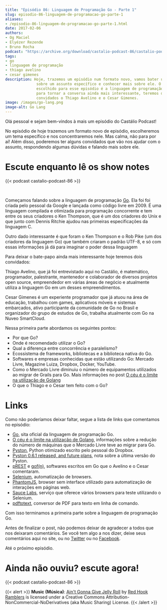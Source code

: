 ```yaml
---
title: "Episódio 86: Linguagem de Programação Go - Parte 1"
slug: episodio-86-linguagem-de-programacao-go-parte-1
aliases:
- /episodio-86-linguagem-de-programacao-go-parte-1.html
date: 2017-02-06
authors:
- Og Maciel
- Elyézer Rezende
- Bruno Rocha
podcast: "https://archive.org/download/castalio-podcast-86/castalio-podcast-86.mp3"
tags:
- go
- linguagem de programação
- thiago avelino
- cesar gimenes
description: Hoje, trazemos um episódio num formato novo, vamos bater um papo
              sobre um assunto específico e conhecer mais sobre ele. O assunto
              escolhido para esse episódio é a linguagem de programação Go, e
              para tornar a conversa ainda mais interessante, teremos dois
              convidados o Thiago Avelino e o Cesar Gimenes.
image: /images/go-lang.png
image-alt: Go Lang
---
```


Olá pessoal e sejam bem-vindos à mais um episódio do Castálio Podcast!

No episódio de hoje trazemos um formato novo de episódio, escolheremos um tema
específico e nos concentraremos nele. Mas calma, não para por aí! Além disso,
poderemos ter alguns convidados que vão nos ajudar com o assunto, respondendo
algumas dúvidas e falando mais sobre ele.

# Escute enquanto lê os show notes

{{< podcast castalio-podcast-86 >}}

<br />

Começamos falando sobre a linguagem de programação [Go](https://golang.org).
Ela foi foi criada pelo pessoal da Google e lançada como código livre em 2009.
É uma linguagem compilada e otimizada para programação concorrente e tem entre
os seus criadores o Ken Thompson, que é um dos criadores do Unix e que junto
com Dennis Ritchie ajudou nas primeiras especificações da linguagem C.

Outro dado interessante é que foram o Ken Thompson e o Rob Pike (um dos
criadores da linguagem Go) que também criaram o padrão UTF-8, e só com essas
informações já dá para imaginar o poder dessa linguagem

Para deixar o bate-papo ainda mais interessante hoje teremos dois convidados:

Thiago Avelino, que já foi entrevistado aqui no Castálio, é matemático,
programador, palestrante, mantenedor e colaborador de diversos projetos open
source, empreendedor em várias áreas de negócio e atualmente utiliza a
linguagem Go em um desses empreendimentos.

Cesar Gimenes é um experiente programador que já atuou na área de educação,
trabalhou com games, aplicativos móveis e sistemas embarcados, ativo
participante da comunidade de Go no Brasil e organizador do grupo de estudos de
Go, trabalha atualmente com Go na Nuveo SmartCloud.

Nessa primeira parte abordamos os seguintes pontos:

- Por que Go?
- Onde é recomendado utilizar o Go?
- Qual a diferença entre concorrência e paralelismo?
- Ecossistema de frameworks, bibliotecas e a biblioteca nativa do Go.
- Softwares e empresas conhecidas que estão utilizando Go: Mercado
    Livre, Magazine Luiza, Dropbox, Docker, YouTube.
- Como o Mercado Livre diminuiu o número de equipamentos utilizados ao
    migrar de Grails para Go. Mais informações no post [O céu é o limite
    na utilização de
    Golang](http://imasters.com.br/linguagens/o-ceu-e-o-limite-na-utilizacao-de-golang)
- O que o Thiago e o Cesar tem feito com o Go?

# Links

Como não poderíamos deixar faltar, segue a lista de links que comentamos no
episódio:

- [Go](https://golang.org), sita oficial da linguagem de programação
    Go.
- [O céu é o limite na utilização de
    Golang](http://imasters.com.br/linguagens/o-ceu-e-o-limite-na-utilizacao-de-golang),
    informações sobre a redução do número de máquinas que o Mercado
    Livre teve ao migrar para Go.
- [Pyston](https://github.com/dropbox/pyston), Python otimizado
    escrito pelo pessoal do Dropbox.
- [Pyston 0.6.1 released, and future
    plans](https://blog.pyston.org/2017/01/31/pyston-0-6-1-released-and-future-plans/),
    nota sobre a última versão do Pyston.
- [pREST](https://github.com/nuveo/prest) e
    [gof(n)](https://github.com/nuveo/gofn), softwares escritos em Go
    que o Avelino e o Cesar comentaram.
- [Selenium](http://www.seleniumhq.org/), automatização de browsers.
- [PhantomJS](http://phantomjs.org/), browser sem interface utilizado
    para automatização de interações em páginas web.
- [Sauce Labs](https://saucelabs.com/), serviço que oferece vários
    browsers para teste utilizando o Selenium.
- [pdftotext](https://en.wikipedia.org/wiki/Pdftotext), conversor de
    PDF para texto em linha de comando.

Com isso terminamos a primeira parte sobre a linguagem de programação Go.

Antes de finalizar o post, não podemos deixar de agradecer a todos que nos
deixaram comentários. Se você tem algo a nos dizer, deixe seus comentários aqui
no site, ou no [Twitter](https://twitter.com/castaliopod) ou no
[Facebook](https://www.facebook.com/castaliopod).

Até o próximo episódio.

# Ainda não ouviu? escute agora!

{{< podcast castalio-podcast-86 >}}

{{< alert >}}
**Music (Música)**: [Ain\'t Gonna Give Jelly
Roll](http://freemusicarchive.org/music/Red_Hook_Ramblers/Live__WFMU_on_Antique_Phonograph_Music_Program_with_MAC_Feb_8_2011/Red_Hook_Ramblers_-_12_-_Aint_Gonna_Give_Jelly_Roll)
by [Red Hook Ramblers](http://www.redhookramblers.com/) is licensed under a
Creative Commons Attribution-NonCommercial-NoDerivatives (aka Music Sharing)
License.
{{< /alert >}}
